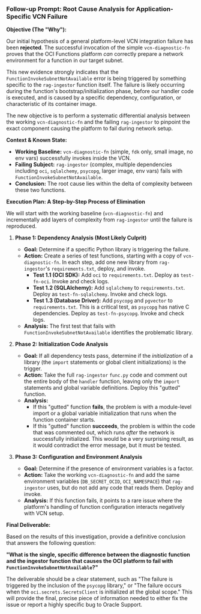 ### **Follow-up Prompt: Root Cause Analysis for Application-Specific VCN Failure**

**Objective (The "Why"):**

Our initial hypothesis of a general platform-level VCN integration failure has been **rejected**. The successful invocation of the simple `vcn-diagnostic-fn` proves that the OCI Functions platform *can* correctly prepare a network environment for a function in our target subnet.

This new evidence strongly indicates that the `FunctionInvokeSubnetNotAvailable` error is being triggered by something specific to the `rag-ingestor` function itself. The failure is likely occurring during the function's bootstrap/initialization phase, before our handler code is executed, and is caused by a specific dependency, configuration, or characteristic of its container image.

The new objective is to perform a systematic differential analysis between the working `vcn-diagnostic-fn` and the failing `rag-ingestor` to pinpoint the exact component causing the platform to fail during network setup.

**Context & Known State:**

*   **Working Baseline:** `vcn-diagnostic-fn` (simple, `fdk` only, small image, no env vars) successfully invokes inside the VCN.
*   **Failing Subject:** `rag-ingestor` (complex, multiple dependencies including `oci`, `sqlalchemy`, `psycopg`, larger image, env vars) fails with `FunctionInvokeSubnetNotAvailable`.
*   **Conclusion:** The root cause lies within the delta of complexity between these two functions.

**Execution Plan: A Step-by-Step Process of Elimination**

We will start with the working baseline (`vcn-diagnostic-fn`) and incrementally add layers of complexity from `rag-ingestor` until the failure is reproduced.

1.  **Phase 1: Dependency Analysis (Most Likely Culprit)**
    *   **Goal:** Determine if a specific Python library is triggering the failure.
    *   **Action:** Create a series of test functions, starting with a copy of `vcn-diagnostic-fn`. In each step, add one new library from `rag-ingestor`'s `requirements.txt`, deploy, and invoke.
        *   **Test 1.1 (OCI SDK):** Add `oci` to `requirements.txt`. Deploy as `test-fn-oci`. Invoke and check logs.
        *   **Test 1.2 (SQLAlchemy):** Add `sqlalchemy` to `requirements.txt`. Deploy as `test-fn-sqlalchemy`. Invoke and check logs.
        *   **Test 1.3 (Database Driver):** Add `psycopg` and `pgvector` to `requirements.txt`. This is a critical test, as `psycopg` has native C dependencies. Deploy as `test-fn-psycopg`. Invoke and check logs.
    *   **Analysis:** The first test that fails with `FunctionInvokeSubnetNotAvailable` identifies the problematic library.

2.  **Phase 2: Initialization Code Analysis**
    *   **Goal:** If all dependency tests pass, determine if the *initialization* of a library (the `import` statements or global client initializations) is the trigger.
    *   **Action:** Take the full `rag-ingestor` `func.py` code and comment out the entire body of the `handler` function, leaving only the `import` statements and global variable definitions. Deploy this "gutted" function.
    *   **Analysis:**
        *   If this "gutted" function **fails**, the problem is with a module-level import or a global variable initialization that runs when the function container starts.
        *   If this "gutted" function **succeeds**, the problem is within the code that was commented out, which runs *after* the network is successfully initialized. This would be a very surprising result, as it would contradict the error message, but it must be tested.

3.  **Phase 3: Configuration and Environment Analysis**
    *   **Goal:** Determine if the presence of environment variables is a factor.
    *   **Action:** Take the working `vcn-diagnostic-fn` and add the same environment variables (`DB_SECRET_OCID`, `OCI_NAMESPACE`) that `rag-ingestor` uses, but do not add any code that reads them. Deploy and invoke.
    *   **Analysis:** If this function fails, it points to a rare issue where the platform's handling of function configuration interacts negatively with VCN setup.

**Final Deliverable:**

Based on the results of this investigation, provide a definitive conclusion that answers the following question:

**"What is the single, specific difference between the diagnostic function and the ingestor function that causes the OCI platform to fail with `FunctionInvokeSubnetNotAvailable`?"**

The deliverable should be a clear statement, such as "The failure is triggered by the inclusion of the `psycopg` library," or "The failure occurs when the `oci.secrets.SecretsClient` is initialized at the global scope." This will provide the final, precise piece of information needed to either fix the issue or report a highly specific bug to Oracle Support.
